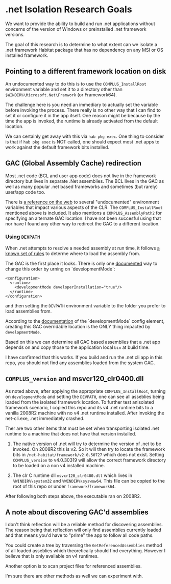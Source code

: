 # .net Isolation Research Goals

We want to provide the ability to build and run .net applications without concerns of the version of Windows or preinstalled .net framework versions.

The goal of this research is to determine to what extent can we isolate a .net framework Habitat package that has no dependency on any MSI or OS installed framework.

## Pointing to a different framework location on disk

An undocumented way to do this is to use the `COMPLUS_InstallRoot` environment variable and set it to a directory other than `$WINDIR%\Microsoft.Net\Framwork` (or Framework64).

The challenge here is you need an immediary to actually set the variable before invoking the process. There really is no other way that I can find to set it or configure it in the app itself. One reason might be because by the time the app is invoked, the runtime is already activated from the default location.

We can certainly get away with this via `hab pkg exec`. One thing to consider is that if `hab pkg exec` is NOT called, one should expect most .net apps to work against the default framework bits installed.

## GAC (Global Assembly Cache) redirection

Most .net code (BCL and user app code) does not live in the framework directory but lives in separate .Net assemblies. The BCL lives in the GAC as well as many popular .net based frameworks and sometimes (but rarely) user/app code too.

There is [a reference on the web](https://github.com/dotnet/coreclr/blob/32f0f9721afb584b4a14d69135bea7ddc129f755/Documentation/project-docs/clr-configuration-knobs.md) to several "undocumented" environment variables that impact various aspects of the CLR. The `COMPLUS_InstallRoot` mentioned above is included. It also mentions a `COMPLUS_AssemblyPath2` for specifying an alternate GAC location. I have not been succesful using that nor have I found any other way to redirect the GAC to a different location.

### Using `DEVPATH`

When .net attempts to resolve a needed assembly at run time, it follows [a known set of rules](https://msdn.microsoft.com/en-us/library/yx7xezcf(v=vs.110).aspx) to determe where to load the assembly from.

The GAC is the first place it looks. There is only one [documented](https://msdn.microsoft.com/en-us/library/cskzh7h6(v=vs.110).aspx) way to change this order by urning on `developmentMode`:

```
<configuration>
  <runtime>
    <developmentMode developerInstallation="true"/>
  </runtime>
</configuration>
```
and then setting the `DEVPATH` environment variable to the folder you prefer to load assemblies from.

According to the [documentation](https://msdn.microsoft.com/en-us/library/tyshaw37(v=vs.110).aspx) of the `developmentMode` config element, creating this GAC overridable location is the ONLY thing impacted by `developmentMode`.

Based on this we can determine all GAC based assemblies that a .net app depends on and copy those to the application local `bin` at build time.

I have confirmed that this works. If you build and run the .net cli app in this repo, you should not find any assemblies loaded from the system GAC.

## `COMPLUS_version` and msvcr120_clr0400.dll

As noted above, after applying the appropriate `COMPLUS_InstallRoot`, turning on `developmentMode` and setting the `DEVPATH`, one can see all asseblies being loaded from the isolated framework location. To further test anisolated framework scenario, I copied this repo and its v4 .net runtime bits to a vanilla 2008R2 machine with no v4 .net runtime installed. After invoking the net-cli.exe, .net immediately crashed.

Ther are two other items that must be set when transporting isolated .net runtime to a machine that does not have that version installed.

1. The native version of .net will try to determine the version of .net to be invoked. On 2008R2 this is v2. So it will then try to locate the framework bits in `/net-habitat/framework/v2.0.50727` which does not exist. Setting `COMPLUS_version` to v4.0.30319 will allow the correct framework directory to be loaded on a non v4 installed machine.

2. The clr C runtime dll `msvcr120_clr0400.dll` which lives in `%WINDIR%\system32` and `%WINDIR%\syswow64`. This file can be copied to the root of this repo or under `framework`/`framework64`.

After following both steps above, the executable ran on 2008R2.

## A note about discovering GAC'd assemblies

I don't think reflection will be a reliable method for discovering assemblies. The reason being that reflection will only find assemblies currently loaded and that means you'd have to "prime" the app to follow all code paths.

You could create a tree by traversing the `GetReferencedAssemblies` method of all loaded asseblies which theoretically should find everything. However I believe that is only available on v4 runtimes.

Another option is to scan project files for referenced assemblies.

I'm sure there are other methods as well we can experiment with.
